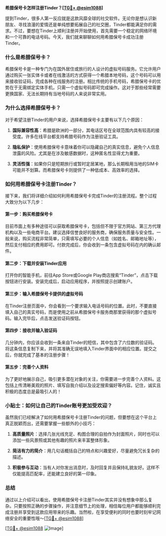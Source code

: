 **希腊保号卡怎样注册Tinder？[[TG💪+ @esim1088](https://t.me/s/esim1088)]**

提到Tinder，很多人第一反应就是这款风靡全球的社交软件。无论你是想认识新朋友、寻找浪漫的爱情还是单纯想要拓展自己的社交圈，Tinder都能满足你的需求。不过，要想在Tinder上顺利注册并开始使用，首先需要一个稳定的网络环境和一个可靠的电话号码。今天，我们就来聊聊如何用希腊保号卡成功注册Tinder。

### 什么是希腊保号卡？

希腊保号卡是一种专门为在国外居住或旅行的人设计的虚拟号码服务。它允许用户通过购买一张实体卡或者在线激活的方式获得一个希腊本地号码，这个号码可以用来接收验证码，完成各种在线服务的注册。相比传统的手机号码，希腊保号卡的优势在于无需绑定实体手机，只需一个虚拟号码即可完成操作。这对于那些经常需要更换国家、无法长期持有当地号码的人来说非常实用。

### 为什么选择希腊保号卡？

对于希望注册Tinder的用户来说，选择希腊保号卡主要有以下几个原因：

1. **国际兼容性高**：希腊是欧洲的一部分，其电话区号在全球范围内具有较高的接受度。许多在线平台都支持希腊号码作为注册验证工具。
   
2. **隐私保护**：使用希腊保号卡意味着你可以隐藏自己的真实信息，避免个人信息泄露的风险。尤其是在涉及敏感数据时，这种匿名性显得尤为重要。

3. **灵活性强**：如果你只是短期旅行或暂时定居某地，那么长期租用当地的SIM卡可能并不划算。而希腊保号卡则提供了一种低成本、高效率的选择。

### 如何用希腊保号卡注册Tinder？

接下来，我们将详细介绍如何利用希腊保号卡完成Tinder的注册流程。整个过程大致分为以下几步：

#### 第一步：购买希腊保号卡

目前市面上有多种途径可以获取希腊保号卡，包括但不限于官方网站、第三方代理机构以及一些电商平台。建议选择信誉良好的服务商，确保服务质量与安全性。一般来说，购买流程非常简单，只需填写必要的个人信息（如姓名、邮箱地址等），然后支付相应的费用即可。付款完成后，你会收到一条包含虚拟号码在内的确认邮件。

#### 第二步：下载并安装Tinder应用

打开你的智能手机，前往App Store或Google Play商店搜索“Tinder”，点击下载按钮进行安装。安装完成后，启动应用程序，并按照提示创建账户。

#### 第三步：输入希腊保号卡提供的虚拟号码

在Tinder注册页面中，你会看到一个要求输入电话号码的位置。此时，不要直接填入自己的真实号码，而是使用之前从希腊保号卡服务商那里获得的那个虚拟号码。输入完毕后，点击发送验证码按钮。

#### 第四步：接收并输入验证码

几分钟内，你应该会收到一条来自Tinder的短信，其中包含了六位数的验证码。将这条信息复制下来，并将其准确无误地填入Tinder界面中的相应位置。提交之后，你就完成了基本的注册步骤！

#### 第五步：完善个人资料

为了更好地展示自己，吸引更多潜在对象的关注，你需要进一步完善个人资料。这包括上传清晰美观的照片、填写自我介绍以及设定搜索偏好等内容。记住，诚实且积极的态度总是最吸引人的！

### 小贴士：如何让自己的Tinder账号更加受欢迎？

虽然我们已经解决了如何用希腊保号卡注册Tinder的问题，但要想在这个平台上真正脱颖而出，还需要掌握一些额外的小技巧：

1. **高质量照片**：选择几张光线充足、构图合理的自拍作为封面照片，同时也可以添加一些风景照或其他有趣的照片来丰富整体形象。

2. **简洁有力的简介**：用几句话概括自己的特点和兴趣爱好，尽量避免冗长复杂的描述。

3. **积极参与互动**：当有人对你发出消息时，及时回复并且保持礼貌友好。这样不仅能提高匹配率，还能建立良好的第一印象。

### 总结

通过以上介绍可以看出，使用希腊保号卡注册Tinder其实并没有想象中那么复杂。只要按照正确的步骤操作，并注意细节上的处理，相信每位用户都能够顺利完成注册并享受到这款应用带来的乐趣。当然啦，在享受便利的同时也要时刻牢记网络安全的重要性哦～[[TG💪+ @esim1088](https://t.me/s/esim1088)]

[[TG💪+ @esim1088](https://t.me/s/esim1088) ![Image](https://i.postimg.cc/4NQfJmqS/Snipaste-2025-05-13-00-14-12.png)]